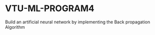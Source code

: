 # VTU-ML-PROGRAM4
Build an artificial neural network by implementing the Back propagation Algorithm 

